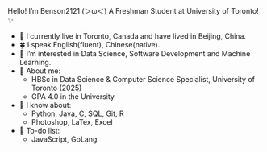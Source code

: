 Hello! I’m Benson2121 \(＞ω＜) A Freshman Student at University of Toronto! ✨
- 🍃 I currently live in Toronto, Canada and have lived in Beijing, China.
- 🍀 I speak English(fluent), Chinese(native).
- 👀 I’m interested in Data Science, Software Development and Machine Learning.
- 💞️ About me:
  - HBSc in Data Science & Computer Science Specialist, University of Toronto (2025)
  - GPA 4.0 in the University
- 🌱 I know about:
  - Python, Java, C, SQL, Git, R
  - Photoshop, LaTex, Excel
- 🌲 To-do list:
  - JavaScript, GoLang
